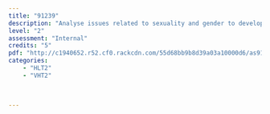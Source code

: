 ```yaml
---
title: "91239"
description: "Analyse issues related to sexuality and gender to develop strategies for addressing the issues"
level: "2"
assessment: "Internal"
credits: "5"
pdf: "http://c1940652.r52.cf0.rackcdn.com/55d68bb9b8d39a03a10000d6/as91239.pdf"
categories:
    - "HLT2"
    - "VHT2"
    
    
    
---
```

